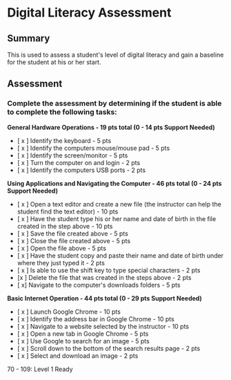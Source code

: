 # Digital Literacy Assessment

## Summary

This is used to assess a student's level of digital literacy and gain a baseline for the student at his or her start.

## Assessment

### Complete the assessment by determining if the student is able to complete the following tasks: 

**General Hardware Operations - 19 pts total (0 - 14 pts Support Needed)**
- [ x ] Identify the keyboard - 5 pts
- [ x ] Identify the computers mouse/mouse pad - 5 pts
- [ x ] Identify the screen/monitor - 5 pts
- [ x ] Turn the computer on and login - 2 pts
- [ x ] Identify the computers USB ports - 2 pts

**Using Applications and Navigating the Computer - 46 pts total (0 - 24 pts Support Needed)**
- [ x ] Open a text editor and create a new file (the instructor can help the student find the text editor) - 10 pts
- [  x ] Have the student type his or her name and date of birth in the file created in the step above - 10 pts
- [ x ] Save the file created above - 5 pts
- [ x ] Close the file created above - 5 pts
- [ x ] Open the file above - 5 pts
- [ x ] Have the student copy and paste their name and date of birth under where they just typed it - 2 pts 
- [ x ] Is able to use the shift key to type special characters - 2 pts
- [x  ] Delete the file that was created in the steps above - 2 pts
- [ x] Navigate to the computer's downloads folders - 5 pts

**Basic Internet Operation - 44 pts total (0 - 29 pts Support Needed)**
- [ x ] Launch Google Chrome - 10 pts
- [ x ] Identify the address bar in Google Chrome - 10 pts
- [ x ] Navigate to a website selected by the instructor - 10 pts
- [ x ] Open a new tab in Google Chrome - 5 pts
- [ x ] Use Google to search for an image - 5 pts
- [ x ] Scroll down to the bottom of the search results page - 2 pts
- [ x ] Select and download an image - 2 pts

70 - 109: Level 1 Ready
